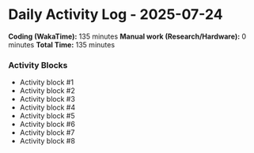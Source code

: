 # Daily Activity Log - 2025-07-24

**Coding (WakaTime):** 135 minutes
**Manual work (Research/Hardware):** 0 minutes
**Total Time:** 135 minutes

### Activity Blocks
- Activity block #1
- Activity block #2
- Activity block #3
- Activity block #4
- Activity block #5
- Activity block #6
- Activity block #7
- Activity block #8
